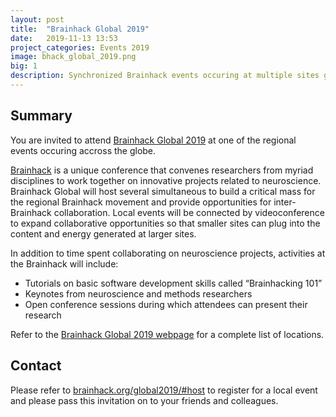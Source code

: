 ```yaml
---
layout: post
title:  "Brainhack Global 2019"
date:   2019-11-13 13:53
project_categories: Events 2019
image: bhack_global_2019.png
big: 1
description: Synchronized Brainhack events occuring at multiple sites globally.
---
```

## Summary
You are invited to attend [Brainhack Global 2019](http://brainhack.org/global2019) at one of the regional events occuring accross the globe.

[Brainhack](http://brainhack.org) is a unique conference that convenes researchers from myriad disciplines to work together on innovative projects related to neuroscience. Brainhack Global will host several simultaneous to build a critical mass for the regional Brainhack movement and provide opportunities for inter-Brainhack collaboration. Local events will be connected by videoconference to expand collaborative opportunities so that smaller sites can plug into the content and energy generated at larger sites.

In addition to time spent collaborating on neuroscience projects, activities at the Brainhack will include:

- Tutorials on basic software development skills called “Brainhacking 101”
- Keynotes from neuroscience and methods researchers
- Open conference sessions during which attendees can present their research

Refer to the [Brainhack Global 2019 webpage](http://brainhack.org/global2019) for a complete list of locations.

## Contact
Please refer to [brainhack.org/global2019/#host](http://www.brainhack.org/global2019/#host) to register for a local event and please pass this invitation on to your friends and colleagues.
